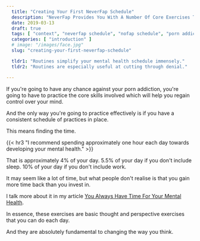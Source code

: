 ```yaml
---
  title: "Creating Your First NeverFap Schedule"
  description: "NeverFap Provides You With A Number Of Core Exercises To Help You Overcome Your Porn Addiction. With A Schedule In Place, You Can Maximise Your Success."
  date: 2019-03-13
  draft: true
  tags: [ "context", "neverfap schedule", "nofap schedule", "porn addiction", "addiction", "awareness", "nofap", "neverfap", "neverfap deluxe", "neverfap basics" ]
  categories: [ "introduction" ]
  # image: "/images/face.jpg"
  slug: "creating-your-first-neverfap-schedule"

  tldr1: "Routines simplify your mental health schedule immensely."
  tldr2: "Routines are especially useful at cutting through denial."

---
```



<!-- Talk about how having a plan is part of a good routine. -->

If you're going to have any chance against your porn addiction, you're going to have to practice the core skills involved which will help you regain control over your mind.

And the only way you're going to practice effectively is if you have a consistent schedule of practices in place.

This means finding the time.



{{< hr3 "I recommend spending approximately one hour each day towards developing your mental health." >}}



That is approximately 4% of your day. 5.5% of your day if you don't include sleep. 10% of your day if you don't include work. 

It may seem like a lot of time, but what people don't realise is that you gain more time back than you invest in.

I talk more about it in my article <a class="link" href="/articles/you-always-have-time-for-your-mental-health">You Always Have Time For Your Mental Health</a>.

In essence, these exercises are basic thought and perspective exercises that you can do each day. 

And they are absolutely fundamental to changing the way you think. 


<!-- Maybe have an example of a calendar -->

